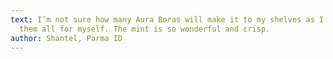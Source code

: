 ```yaml
---
text: I’m not sure how many Aura Boras will make it to my shelves as I may hoard
  them all for myself. The mint is so wonderful and crisp.
author: Shantel, Parma ID
---
```

